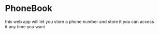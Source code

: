 # PhoneBook
this web app will let you store a phone number and store it you can access it any time you want
